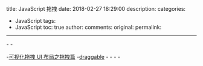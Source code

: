 title: JavaScript 拖拽
date: 2018-02-27 18:29:00
description: 
categories:
- JavaScript
tags:
- JavaScript
toc: true
author:
comments:
original:
permalink: 
---

-[]( "")
-[]( "")
<!-- more -->


-[可视化拖拽 UI 布局之拖拽篇](https://juejin.im/post/5a667e286fb9a01c982cb474 "")
-[draggable](https://github.com/Shopify/draggable "")
-[]( "")
-[]( "")
-[]( "")
-[]( "")